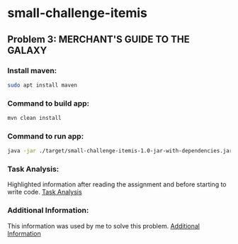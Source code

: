 # small-challenge-itemis
## Problem 3: MERCHANT'S GUIDE TO THE GALAXY

### Install maven:
```bash
sudo apt install maven
```

### Command to build app:
```bash
mvn clean install
```
### Command to run app:
```bash
java -jar ./target/small-challenge-itemis-1.0-jar-with-dependencies.jar
```

### Task Analysis:
Highlighted information after reading the assignment and before starting to write code. 
[Task Analysis](./TaskAnalysis.md)

### Additional Information:
This information was used by me to solve this problem.
[Additional Information](./AdditionalInformation.md)